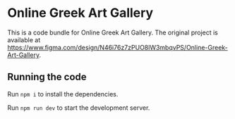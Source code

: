 
  # Online Greek Art Gallery

  This is a code bundle for Online Greek Art Gallery. The original project is available at https://www.figma.com/design/N46i76z7zPUO8lW3mbqvPS/Online-Greek-Art-Gallery.

  ## Running the code

  Run `npm i` to install the dependencies.

  Run `npm run dev` to start the development server.
  